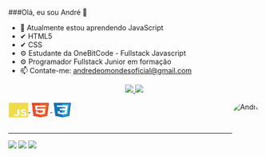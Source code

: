 ###Olá, eu sou André 👋

- 🌱 Atualmente estou aprendendo JavaScript
- ✔ HTML5
- ✔ CSS
- ⚙ Estudante da OneBitCode - Fullstack Javascript
- ⚙ Programador Fullstack Junior em formação
- 📫 Contate-me: andredeomondesoficial@gmail.com
<div align="center">
  <a href="https://github.com/andredeomondes">
  <img height="180em" src="https://github-readme-stats.vercel.app/api?username=andredeomondes&show_icons=true&theme=light"/>
  <img height="180em" src="https://github-readme-stats.vercel.app/api/top-langs/?username=andredeomondes"/>
</div>
<div style="display: inline_block"><br>
    <img align="center" alt="Andre-Js" height="30" width="40" src="https://raw.githubusercontent.com/devicons/devicon/master/icons/javascript/javascript-plain.svg">
    <img align="center" alt="Andre-HTML" height="30" width="40" src="https://raw.githubusercontent.com/devicons/devicon/master/icons/html5/html5-original.svg">
    <img align="center" alt="Andre-CSS" height="30" width="40" src="https://raw.githubusercontent.com/devicons/devicon/master/icons/css3/css3-original.svg">
  <img align="right" alt="Andre" height="150" style="border-radius:50px;" src="https://yt3.ggpht.com/ytc/AKedOLTE4cBLJPKEQ2nBijEXM52hfu6zge5nx3SFCtyuPQ=s176-c-k-c0x00ffffff-no-rj?width=676&height=676">
  </div><br>
  <hr>
  <div> 
  <a href="https://instagram.com/andrerenkai" target="_blank"><img src="https://img.shields.io/badge/-Instagram-%23E4405F?style=for-the-badge&logo=instagram&logoColor=white" target="_blank"></a>
  <a href = "mailto:andredeomondesoficial@gmail.com"><img src="https://img.shields.io/badge/-Gmail-%23333?style=for-the-badge&logo=gmail&logoColor=white" target="_blank"></a>
  <a href="https://www.linkedin.com/in/andredeomondes" target="_blank"><img src="https://img.shields.io/badge/-LinkedIn-%230077B5?style=for-the-badge&logo=linkedin&logoColor=white" target="_blank"></a> 
</div>
